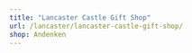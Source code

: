 ```yaml
---
title: "Lancaster Castle Gift Shop"
url: /lancaster/lancaster-castle-gift-shop/
shop: Andenken
---
```

